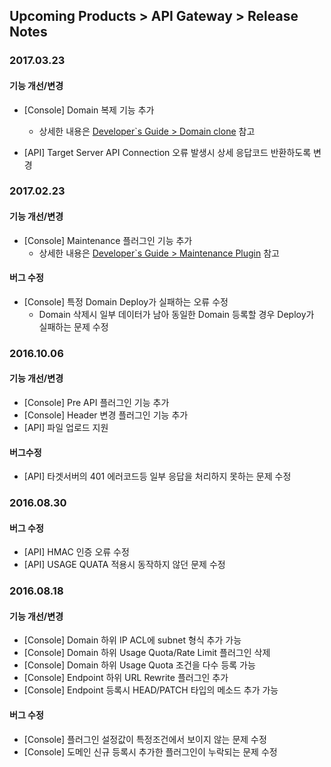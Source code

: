## Upcoming Products > API Gateway > Release Notes

### 2017.03.23
#### 기능 개선/변경
* [Console] Domain 복제 기능 추가
	* 상세한 내용은 <a href="/ko/Upcoming%20Products/API%20Gateway/Getting%20Started/#domain_1" target="_blank">Developer`s Guide > Domain clone</a> 참고 

* [API] Target Server API Connection 오류 발생시 상세 응답코드 반환하도록 변경

### 2017.02.23
#### 기능 개선/변경
* [Console] Maintenance 플러그인 기능 추가
	* 상세한 내용은 <a href="/ko/Upcoming%20Products/API%20Gateway/Developer%60s%20Guide/#maintenance" target="_blank">Developer`s Guide > Maintenance Plugin</a> 참고 

#### 버그 수정
* [Console] 특정 Domain Deploy가 실패하는 오류 수정  
	* Domain 삭제시 일부 데이터가 남아 동일한 Domain 등록할 경우 Deploy가 실패하는 문제 수정

### 2016.10.06
#### 기능 개선/변경
* [Console] Pre API 플러그인 기능 추가
* [Console] Header 변경 플러그인 기능 추가
* [API] 파일 업로드 지원

#### 버그수정
* [API] 타겟서버의 401 에러코드등 일부 응답을 처리하지 못하는 문제 수정


### 2016.08.30
#### 버그 수정
* [API] HMAC 인증 오류 수정
* [API] USAGE QUATA 적용시 동작하지 않던 문제 수정


### 2016.08.18
#### 기능 개선/변경
* [Console] Domain 하위  IP ACL에 subnet 형식 추가 가능
* [Console] Domain 하위 Usage Quota/Rate Limit 플러그인 삭제
* [Console] Domain 하위 Usage Quota 조건을 다수 등록 가능
* [Console] Endpoint 하위 URL Rewrite 플러그인 추가
* [Console] Endpoint 등록시  HEAD/PATCH 타입의 메소드 추가 가능

#### 버그 수정
* [Console] 플러그인 설정값이 특정조건에서 보이지 않는 문제 수정
* [Console] 도메인 신규 등록시 추가한 플러그인이 누락되는 문제 수정
